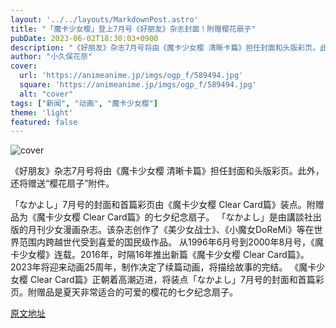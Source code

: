 ```yaml
---
layout: '../../layouts/MarkdownPost.astro'
title: "「魔卡少女樱」登上7月号《好朋友》杂志封面！附赠樱花扇子"
pubDate: 2023-06-02T18:30:03+0900
description: "《好朋友》杂志7月号将由《魔卡少女樱 清晰卡篇》担任封面和头版彩页。此外，还将赠送“樱花扇子”附件。"
author: "小久保花奈"
cover:
  url: 'https://animeanime.jp/imgs/ogp_f/589494.jpg'
  square: 'https://animeanime.jp/imgs/ogp_f/589494.jpg'
  alt: "cover"
tags: ["新闻", "动画", "魔卡少女樱"]
theme: 'light'
featured: false
---
```


![cover](https://animeanime.jp/imgs/ogp_f/589494.jpg)

《好朋友》杂志7月号将由《魔卡少女樱 清晰卡篇》担任封面和头版彩页。此外，还将赠送“樱花扇子”附件。

「なかよし」7月号的封面和首篇彩页由《魔卡少女樱 Clear Card篇》装点。附赠品为《魔卡少女樱 Clear Card篇》的七夕纪念扇子。 「なかよし」是由講談社出版的月刊少女漫画杂志。该杂志创作了《美少女战士》、《小魔女DoReMi》等在世界范围内跨越世代受到喜爱的国民级作品。 从1996年6月号到2000年8月号，《魔卡少女樱》连载。2016年，时隔16年推出新篇《魔卡少女樱 Clear Card篇》。2023年将迎来动画25周年，制作决定了续篇动画，将描绘故事的完结。 《魔卡少女樱 Clear Card篇》正朝着高潮迈进，将装点「なかよし」7月号的封面和首篇彩页。附赠品是夏天非常适合的可爱的樱花的七夕纪念扇子。

  [原文地址](https://animeanime.jp/article/2023/06/02/77707.html)
